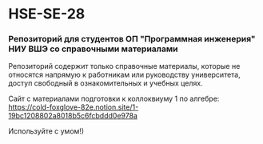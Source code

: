 # HSE-SE-28
### Репозиторий для студентов ОП "Программная инженерия" НИУ ВШЭ со справочными материалами
Репозиторий содержит только справочные материалы, которые не относятся напрямую к работникам или руководству университета, доступ свободный в ознакомительных и учебных целях.

Сайт с материалами подготовки к коллоквиуму 1 по алгебре: https://cold-foxglove-82e.notion.site/1-19bc1208802a8018b5c6fcbddd0e978a

Используйте с умом!)
